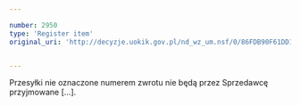 ```yaml
---

number: 2950
type: 'Register item'
original_uri: 'http://decyzje.uokik.gov.pl/nd_wz_um.nsf/0/86FDB90F61DD1DC7C12579CA0036F50D?OpenDocument'


---
```


Przesyłki nie oznaczone numerem zwrotu nie będą przez Sprzedawcę przyjmowane [...].
